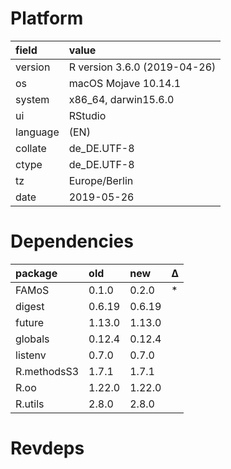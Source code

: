 # Platform

|field    |value                        |
|:--------|:----------------------------|
|version  |R version 3.6.0 (2019-04-26) |
|os       |macOS Mojave 10.14.1         |
|system   |x86_64, darwin15.6.0         |
|ui       |RStudio                      |
|language |(EN)                         |
|collate  |de_DE.UTF-8                  |
|ctype    |de_DE.UTF-8                  |
|tz       |Europe/Berlin                |
|date     |2019-05-26                   |

# Dependencies

|package     |old    |new    |Δ  |
|:-----------|:------|:------|:--|
|FAMoS       |0.1.0  |0.2.0  |*  |
|digest      |0.6.19 |0.6.19 |   |
|future      |1.13.0 |1.13.0 |   |
|globals     |0.12.4 |0.12.4 |   |
|listenv     |0.7.0  |0.7.0  |   |
|R.methodsS3 |1.7.1  |1.7.1  |   |
|R.oo        |1.22.0 |1.22.0 |   |
|R.utils     |2.8.0  |2.8.0  |   |

# Revdeps

